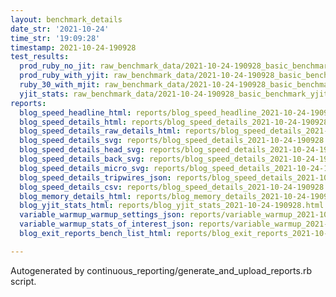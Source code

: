 ```yaml
---
layout: benchmark_details
date_str: '2021-10-24'
time_str: '19:09:28'
timestamp: 2021-10-24-190928
test_results:
  prod_ruby_no_jit: raw_benchmark_data/2021-10-24-190928_basic_benchmark_prod_ruby_no_jit.json
  prod_ruby_with_yjit: raw_benchmark_data/2021-10-24-190928_basic_benchmark_prod_ruby_with_yjit.json
  ruby_30_with_mjit: raw_benchmark_data/2021-10-24-190928_basic_benchmark_ruby_30_with_mjit.json
  yjit_stats: raw_benchmark_data/2021-10-24-190928_basic_benchmark_yjit_stats.json
reports:
  blog_speed_headline_html: reports/blog_speed_headline_2021-10-24-190928.html
  blog_speed_details_html: reports/blog_speed_details_2021-10-24-190928.html
  blog_speed_details_raw_details_html: reports/blog_speed_details_2021-10-24-190928.raw_details.html
  blog_speed_details_svg: reports/blog_speed_details_2021-10-24-190928.svg
  blog_speed_details_head_svg: reports/blog_speed_details_2021-10-24-190928.head.svg
  blog_speed_details_back_svg: reports/blog_speed_details_2021-10-24-190928.back.svg
  blog_speed_details_micro_svg: reports/blog_speed_details_2021-10-24-190928.micro.svg
  blog_speed_details_tripwires_json: reports/blog_speed_details_2021-10-24-190928.tripwires.json
  blog_speed_details_csv: reports/blog_speed_details_2021-10-24-190928.csv
  blog_memory_details_html: reports/blog_memory_details_2021-10-24-190928.html
  blog_yjit_stats_html: reports/blog_yjit_stats_2021-10-24-190928.html
  variable_warmup_warmup_settings_json: reports/variable_warmup_2021-10-24-190928.warmup_settings.json
  variable_warmup_stats_of_interest_json: reports/variable_warmup_2021-10-24-190928.stats_of_interest.json
  blog_exit_reports_bench_list_html: reports/blog_exit_reports_2021-10-24-190928.bench_list.html

---
```

Autogenerated by continuous_reporting/generate_and_upload_reports.rb script.
